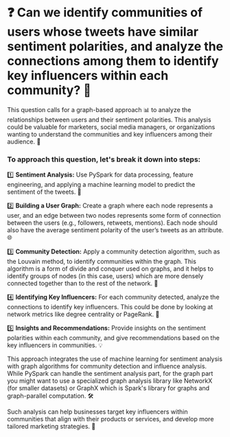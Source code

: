 # ❓ Can we identify communities of users whose tweets have similar sentiment polarities, and analyze the connections among them to identify key influencers within each community? 🤔

This question calls for a graph-based approach 📊 to analyze the relationships between users and their sentiment polarities. This analysis could be valuable for marketers, social media managers, or organizations wanting to understand the communities and key influencers among their audience. 🎯

### To approach this question, let's break it down into steps:

1️⃣ <b>Sentiment Analysis:</b> Use PySpark for data processing, feature engineering, and applying a machine learning model to predict the sentiment of the tweets. 📝

2️⃣ <b>Building a User Graph:</b> Create a graph where each node represents a user, and an edge between two nodes represents some form of connection between the users (e.g., followers, retweets, mentions). Each node should also have the average sentiment polarity of the user’s tweets as an attribute. 🌐

3️⃣ <b>Community Detection:</b> Apply a community detection algorithm, such as the Louvain method, to identify communities within the graph. This algorithm is a form of divide and conquer used on graphs, and it helps to identify groups of nodes (in this case, users) which are more densely connected together than to the rest of the network. 👥

4️⃣ <b>Identifying Key Influencers:</b> For each community detected, analyze the connections to identify key influencers. This could be done by looking at network metrics like degree centrality or PageRank. 🌟

5️⃣ <b>Insights and Recommendations:</b> Provide insights on the sentiment polarities within each community, and give recommendations based on the key influencers in communities. 💡

This approach integrates the use of machine learning for sentiment analysis with graph algorithms for community detection and influence analysis. While PySpark can handle the sentiment analysis part, for the graph part you might want to use a specialized graph analysis library like NetworkX (for smaller datasets) or GraphX which is Spark's library for graphs and graph-parallel computation. 🛠️

Such analysis can help businesses target key influencers within communities that align with their products or services, and develop more tailored marketing strategies. 🚀
